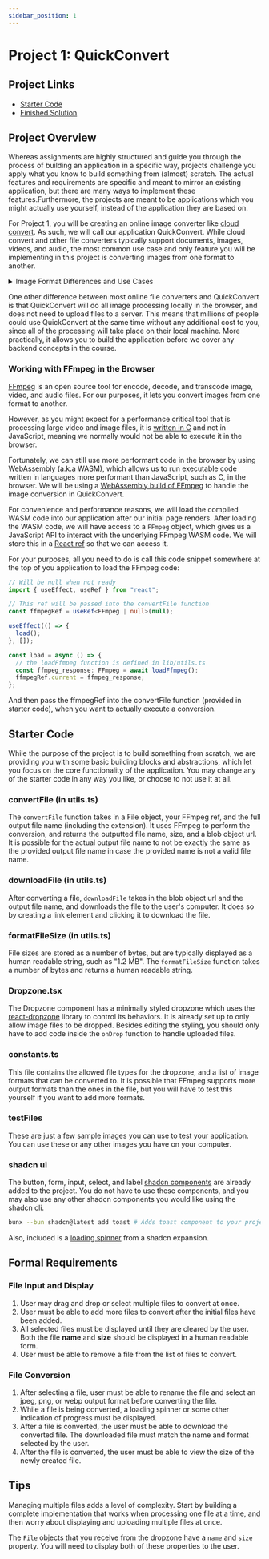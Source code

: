 ```yaml
---
sidebar_position: 1
---
```


# Project 1: QuickConvert

## Project Links
* [Starter Code](https://github.com/CS61D/Project-Starter-QuickConvert)
* [Finished Solution](https://quickconvert.61d.org/)

## Project Overview

Whereas assignments are highly structured and guide you through the process of building an application in a specific way, projects challenge you apply what you know to build something from (almost) scratch. The actual features and requirements are specific and meant to mirror an existing application, but there are many ways to implement these features.Furthermore, the projects are meant to be applications which you might actually use yourself, instead of the application they are based on.

For Project 1, you will be creating an online image converter like [cloud convert](https://cloudconvert.com/). As such, we will call our application QuickConvert. While cloud convert and other file converters typically support documents, images, videos, and audio, the most common use case and only feature you will be implementing in this project is converting images from one format to another.

<details>
  <summary>
  Image Format Differences and Use Cases
  </summary>

  1. **JPEG**: The OG and most commonly used image format on the web. JPEGs have great compression, but the compression is lossy, meaning that some image quality is lost when the image is compressed. .jpg and .jpeg refers to the same format, but on older windows operating systems there was a cap of three characters for file extensions, so .jpeg was shortened to .jpg.
  2. **PNG**: Unlike JPEGs, PNGs use lossless compression, meaning that no detail is lost when converting from a different format to PNG. PNG images also support transparency, which JPEGs do not. The tradeoff is that PNGs are typically larger than JPEGs.
  3. **GIF**: GIFs allows for animations, but are limited to a 256 color palette, making them unsuitable for high detail photographs.
  4. **SVG**: SVGs are vector images, meaning that they are not made up of pixels, but of mathematically defined shapes and paths. This means that SVGs can be scaled to any size without losing quality. They are ideal for use as icons or logos, as they ensure consistent quality and sharpness no matter where they are displayed. It almost never makes sense to convert an non-SVG image to an SVG, but there are use cases where you might want to convert an SVG to a PNG or JPEG.
  5. **WebP**: WebP images are a newer format specifically optimized for the web. They are smaller than JPEGs and PNGs, and support both lossy and lossless compression, transparency, and are typically even smaller and more performant than JPEGs.
  <!-- 6. **Raw Formats (HEIC, RAW, etc.)**:  -->
</details>

One other difference between most online file converters and QuickConvert is that QuickConvert will do all image processing locally in the browser, and does not need to upload files to a server. This means that millions of people could use QuickConvert at the same time without any additional cost to you, since all of the processing will take place on their local machine. More practically, it allows you to build the application before we cover any backend concepts in the course.

### Working with FFmpeg in the Browser

[FFmpeg](https://www.youtube.com/watch?v=26Mayv5JPz0) is an open source tool for encode, decode, and transcode image, video, and audio files. For our purposes, it lets you convert images from one format to another.

However, as you might expect for a performance critical tool that is processing large video and image files, it is [written in C](https://github.com/FFmpeg/FFmpeg) and not in JavaScript, meaning we normally would not be able to execute it in the browser.

Fortunately, we can still use more performant code in the browser by using [WebAssembly](https://www.youtube.com/watch?v=cbB3QEwWMlA) (a.k.a WASM), which allows us to run executable code written in languages more performant than JavaScript, such as C, in the browser. We will be using a [WebAssembly build of FFmpeg](https://ffmpegwasm.netlify.app/) to handle the image conversion in QuickConvert.

For convenience and performance reasons, we will load the compiled WASM code into our application after our initial page renders. After loading the WASM code, we will have access to a `FFmpeg` object, which gives us a JavaScript API to interact with the underlying FFmpeg WASM code. We will store this in a [React ref](https://react.dev/reference/react/useRef) so that we can access it.

For your purposes, all you need to do is call this code snippet somewhere at the top of you application to load the FFmpeg code:

```typescript
// Will be null when not ready
import { useEffect, useRef } from "react";

// This ref will be passed into the convertFile function
const ffmpegRef = useRef<FFmpeg | null>(null);

useEffect(() => {
  load();
}, []);

const load = async () => {
  // the loadFfmpeg function is defined in lib/utils.ts
  const ffmpeg_response: FFmpeg = await loadFfmpeg();
  ffmpegRef.current = ffmpeg_response;
};
```

And then pass the ffmpegRef into the convertFile function (provided in starter code), when you want to actually execute a conversion.

<!-- TODO add diagram and explanation -->
<!-- <details> 
  <summary>
    The File Conversion Data Pipeline
  </summary>

When a user "uploads" a file, you will notice that it appears in the browser instantly, no matter how large the file is. This is because nothing is actually done to the file at this point in time. You application is simply given permission to access the file, and can later read from it. 

When the user clicks the "convert" button, FFmpeg will read the file from the user's computer into the browser's memory. It performs the file conversion, and stores the result 
</details> -->

## Starter Code
While the purpose of the project is to build something from scratch, we are providing you with some basic building blocks and abstractions, which let you focus on the core functionality of the application. You may change any of the starter code in any way you like, or choose to not use it at all.

### convertFile (in utils.ts)
The `convertFile` function takes in a File object, your FFmpeg ref, and the full output file name (including the extension). It uses FFmpeg to perform the conversion, and returns the outputted file name, size, and a blob object url. It is possible for the actual output file name to not be exactly the same as the provided output file name in case the provided name is not a valid file name.

### downloadFile (in utils.ts)
After converting a file, `downloadFile` takes in the blob object url and the output file name, and downloads the file to the user's computer. It does so by creating a link element and clicking it to download the file.

### formatFileSize (in utils.ts)
File sizes are stored as a number of bytes, but are typically displayed as a human readable string, such as "1.2 MB". The `formatFileSize` function takes a number of bytes and returns a human readable string.

### Dropzone.tsx
The Dropzone component has a minimally styled dropzone which uses the [react-dropzone](https://react-dropzone.js.org/) library to control its behaviors. It is already set up to only allow image files to be dropped. Besides editing the styling, you should only have to add code inside the `onDrop` function to handle uploaded files.

### constants.ts
This file contains the allowed file types for the dropzone, and a list of image formats that can be converted to. It is possible that FFmpeg supports more output formats than the ones in the file, but you will have to test this yourself if you want to add more formats.

### testFiles
These are just a few sample images you can use to test your application. You can use these or any other images you have on your computer.

### shadcn ui
The button, form, input, select, and label [shadcn components](https://ui.shadcn.com/) are already added to the project. You do not have to use these components, and you may also use any other shadcn components you would like using the shadcn cli.

```bash
bunx --bun shadcn@latest add toast # Adds toast component to your project
```

Also, included is a [loading spinner](https://shadcnui-expansions.typeart.cc/docs/spinner) from a shadcn expansion.

## Formal Requirements

### File Input and Display
1. User may drag and drop or select multiple files to convert at once.
2. User must be able to add more files to convert after the initial files have been added.
3. All selected files must be displayed until they are cleared by the user. Both the file **name** and **size** should be displayed in a human readable form.
4. User must be able to remove a file from the list of files to convert.

### File Conversion
1. After selecting a file, user must be able to rename the file and select an jpeg, png, or webp output format before converting the file.
2. While a file is being converted, a loading spinner or some other indication of progress must be displayed.
3. After a file is converted, the user must be able to download the converted file. The downloaded file must match the name and format selected by the user.
4. After the file is converted, the user must be able to view the size of the newly created file.

## Tips
Managing multiple files adds a level of complexity. Start by building a complete implementation that works when processing one file at a time, and then worry about displaying and uploading multiple files at once.

The `File` objects that you receive from the dropzone have a `name` and `size` property. You will need to display both of these properties to the user.
<!-- ## Extensions
1. Convert file by URL
2. One click bulk convert
3. Copy created file to clipboard -->